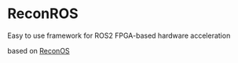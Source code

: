 # ReconROS
Easy to use framework for ROS2 FPGA-based hardware acceleration

based on [ReconOS](http://reconos.de) 
